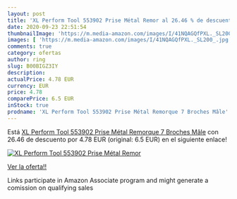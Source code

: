 ```yaml
---
layout: post
title: 'XL Perform Tool 553902 Prise Métal Remor al 26.46 % de descuento'
date: 2020-09-23 22:51:54
thumbnailImage: 'https://m.media-amazon.com/images/I/41NQAGQfPXL._SL200_.jpg'
images: [ 'https://m.media-amazon.com/images/I/41NQAGQfPXL._SL200_.jpg' ]
comments: true
category: ofertas
author: ring
slug: B00BIGZ3IY
description:
actualPrice: 4.78 EUR
currency: EUR
price: 4.78
comparePrice: 6.5 EUR
inStock: true
prodname: 'XL Perform Tool 553902 Prise Métal Remorque 7 Broches Mâle'
---
```


Está [XL Perform Tool 553902 Prise Métal Remorque 7 Broches Mâle](https://www.amazon.fr/dp/B00BIGZ3IY/?tag=tolees0d-21) con 26.46 de descuento por 4.78 EUR (original: 6.5 EUR) en el siguiente enlace!

[![XL Perform Tool 553902 Prise Métal Remor](https://m.media-amazon.com/images/I/41NQAGQfPXL._SL200_.jpg)](https://www.amazon.fr/dp/B00BIGZ3IY/?tag=tolees0d-21)

[Ver la oferta!!](https://www.amazon.fr/dp/B00BIGZ3IY/?tag=tolees0d-21)

Links participate in Amazon Associate program and might generate a comission on qualifying sales


